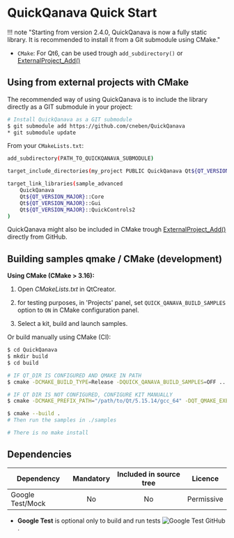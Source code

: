 # QuickQanava Quick Start 

!!! note "Starting from version 2.4.0, QuickQanava is now a fully static library. It is recommended to install it from a Git submodule using CMake."

  - `CMake`: For Qt6, can be used trough `add_subdirectory()` or [ExternalProject_Add()](https://cmake.org/cmake/help/latest/module/ExternalProject.html)


## Using from external projects with CMake

The recommended way of using QuickQanava is to include the library directly as a GIT submodule in your project:

```sh
# Install QuickQanava as a GIT submodule
$ git submodule add https://github.com/cneben/QuickQanava
* git submodule update
```

From your `CMakeLists.txt`:
```sh
add_subdirectory(PATH_TO_QUICKQANAVA_SUBMODULE)

target_include_directories(my_project PUBLIC QuickQanava Qt${QT_VERSION_MAJOR}::QuickControls2)

target_link_libraries(sample_advanced
    QuickQanava
    Qt${QT_VERSION_MAJOR}::Core
    Qt${QT_VERSION_MAJOR}::Gui
    Qt${QT_VERSION_MAJOR}::QuickControls2
)
```

QuickQanava might also be included in CMake trough [ExternalProject_Add()](https://cmake.org/cmake/help/latest/module/ExternalProject.html) directly from GitHub.



## Building samples qmake / CMake (development)

**Using CMake (CMake > 3.16):**

1. Open _CMakeLists.txt_ in QtCreator.

2. for testing purposes, in 'Projects' panel, set `QUICK_QANAVA_BUILD_SAMPLES` option to `ON` in CMake configuration panel.

3. Select a kit, build and launch samples.


Or build manually using CMake (CI):

```sh
$ cd QuickQanava
$ mkdir build
$ cd build

# IF QT_DIR IS CONFIGURED AND QMAKE IN PATH
$ cmake -DCMAKE_BUILD_TYPE=Release -DQUICK_QANAVA_BUILD_SAMPLES=OFF ..

# IF QT DIR IS NOT CONFIGURED, CONFIGURE KIT MANUALLY
$ cmake -DCMAKE_PREFIX_PATH="/path/to/Qt/5.15.14/gcc_64" -DQT_QMAKE_EXECUTABLE="/path/to/Qt/6.6.1/gcc_64/bin/qmake"  -DQUICK_QANAVA_BUILD_SAMPLES=OFF ../QuickQanava/

$ cmake --build .
# Then run the samples in ./samples

# There is no make install
```

## Dependencies

| Dependency                | Mandatory         |   Included in source tree       |   Licence       |
| ---                       | :---:             | :---:                           | :---:           |
| Google Test/Mock          | No                |       No                        |    Permissive   |

- **Google Test** is optional only to build and run tests ![Google Test GitHub](https://github.com/google/googletest).

